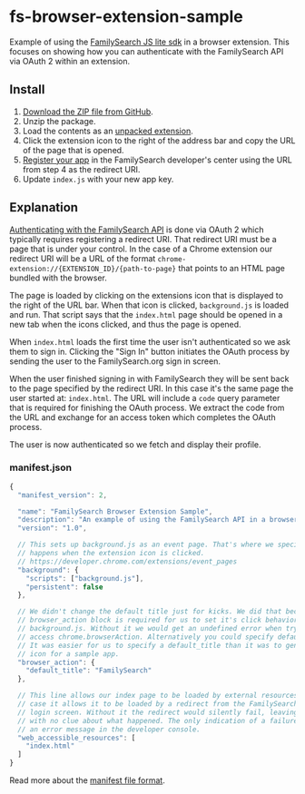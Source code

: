 # fs-browser-extension-sample

Example of using the [FamilySearch JS lite sdk](https://github.com/FamilySearch/fs-js-lite)
in a browser extension. This focuses on showing how you can authenticate with
the FamilySearch API via OAuth 2 within an extension.

## Install

1. [Download the ZIP file from GitHub](http://stackoverflow.com/a/18583977).
2. Unzip the package.
3. Load the contents as an [unpacked extension](https://developer.chrome.com/extensions/getstarted#unpacked).
4. Click the extension icon to the right of the address bar and copy the URL of the page that is opened.
5. [Register your app](https://familysearch.org/developers/docs/guides/gs1-register-app) in the FamilySearch developer's center using the URL from step 4 as the redirect URI.
6. Update `index.js` with your new app key.

## Explanation

[Authenticating with the FamilySearch API](https://familysearch.org/developers/docs/guides/authentication)
is done via OAuth 2 which typically requires registering a redirect URI. That
redirect URI must be a page that is under your control. In the case of a Chrome
extension our redirect URI will be a URL of the format
`chrome-extension://{EXTENSION_ID}/{path-to-page}` that points to an HTML page
bundled with the browser.

The page is loaded by clicking on the extensions icon that is displayed to the
right of the URL bar. When that icon is clicked, `background.js` is loaded and
run. That script says that the `index.html` page should be opened in a new tab
when the icons clicked, and thus the page is opened.

When `index.html` loads the first time the user isn't authenticated so we ask
them to sign in. Clicking the "Sign In" button initiates the OAuth process by
sending the user to the FamilySearch.org sign in screen.

When the user finished signing in with FamilySearch they will be sent back to
the page specified by the redirect URI. In this case it's the same page the user
started at: `index.html`. The URL will include a `code` query parameter that is
required for finishing the OAuth process. We extract the code from the URL and
exchange for an access token which completes the OAuth process.

The user is now authenticated so we fetch and display their profile.

### manifest.json

```js
{
  "manifest_version": 2,

  "name": "FamilySearch Browser Extension Sample",
  "description": "An example of using the FamilySearch API in a browser extension.",
  "version": "1.0",

  // This sets up background.js as an event page. That's where we specify what
  // happens when the extension icon is clicked.
  // https://developer.chrome.com/extensions/event_pages
  "background": {
    "scripts": ["background.js"],
    "persistent": false
  },

  // We didn't change the default title just for kicks. We did that because the
  // browser_action block is required for us to set it's click behavior in
  // background.js. Without it we would get an undefined error when trying to
  // access chrome.browserAction. Alternatively you could specify default_icon.
  // It was easier for us to specify a default_title than it was to generate an
  // icon for a sample app.
  "browser_action": {
    "default_title": "FamilySearch"
  },

  // This line allows our index page to be loaded by external resources. In our
  // case it allows it to be loaded by a redirect from the FamilySearch.org
  // login screen. Without it the redirect would silently fail, leaving the user
  // with no clue about what happened. The only indication of a failure would be
  // an error message in the developer console.
  "web_accessible_resources": [
    "index.html"
  ]
}
```

Read more about the [manifest file format](https://developer.chrome.com/extensions/manifest).
